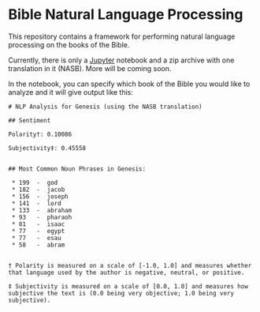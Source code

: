 # Bible Natural Language Processing

This repository contains a framework for performing natural language processing on the books of the Bible.

Currently, there is only a [Jupyter](https://jupyter.org/) notebook and a zip archive with one translation in it (NASB). More will be coming soon.

In the notebook, you can specify which book of the Bible you would like to analyze and it will give output like this:

```
# NLP Analysis for Genesis (using the NASB translation)

## Sentiment

Polarity†: 0.10086

Subjectivity‡: 0.45558


## Most Common Noun Phrases in Genesis:

 * 199  -  god
 * 182  -  jacob
 * 156  -  joseph
 * 141  -  lord
 * 133  -  abraham
 * 93   -  pharaoh
 * 81   -  isaac
 * 77   -  egypt
 * 77   -  esau
 * 58   -  abram


† Polarity is measured on a scale of [-1.0, 1.0] and measures whether that language used by the author is negative, neutral, or positive.

‡ Subjectivity is measured on a scale of [0.0, 1.0] and measures how subjective the text is (0.0 being very objective; 1.0 being very subjective).
```
